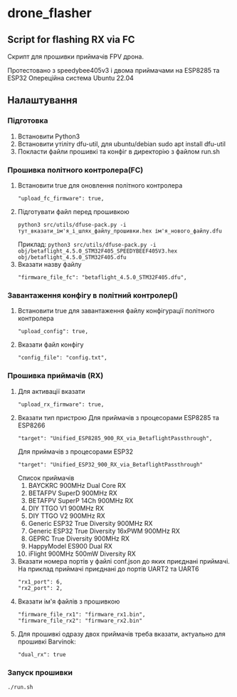 # drone_flasher
## Script for flashing RX via FC

Скрипт для прошивки приймачів FPV дрона.

Протестовано з speedybee405v3 і двома приймачами на ESP8285 та ESP32
Опереційна система Ubuntu 22.04

## Налаштування

### Підготовка

1. Встановити Python3
2. Встановити утіліту dfu-util, для ubuntu/debian sudo apt install dfu-util
3. Покласти файли прошивкі та конфіг в директорію з файлом run.sh

### Прошивка політного контролера(FC)

1. Встановити true для оновлення політного контролера
    ```
    "upload_fc_firmware": true,
    ```
2. Підготувати файл перед прошивкою
    ```    
    python3 src/utils/dfuse-pack.py -i тут_вказати_ім'я_і_шлях_файлу_прошивки.hex ім'я_нового_файлу.dfu
    ```
    Приклад:
        ```
        python3 src/utils/dfuse-pack.py -i obj/betaflight_4.5.0_STM32F405_SPEEDYBEEF405V3.hex obj/betaflight_4.5.0_STM32F405.dfu
        ```
3. Вказати назву файлу
    ```
    "firmware_file_fc": "betaflight_4.5.0_STM32F405.dfu",
    ```

### Завантаження конфігу в політний контролер()
1. Встановити true для завантаження файлу конфігурації політного контролера 
    ```
    "upload_config": true,
    ```
2. Вказати файл конфігу
    ```
    "config_file": "config.txt",
    ```

### Прошивка приймачів (RX)
1. Для активації вказати 
    ```
    "upload_rx_firmware": true,
    ```
2. Вказати тип пристрою
    Для приймачів з процесорами ESP8285 та ESP8266
    ```    
    "target": "Unified_ESP8285_900_RX_via_BetaflightPassthrough",
    ```
    Для приймачів з процесорами ESP32
    ```
    "target": "Unified_ESP32_900_RX_via_BetaflightPassthrough"
    ```
    Список приймачів
    1) BAYCKRC 900MHz Dual Core RX
    2) BETAFPV SuperD 900MHz RX
    3) BETAFPV SuperP 14Ch 900MHz RX
    4) DIY TTGO V1 900MHz RX
    5) DIY TTGO V2 900MHz RX
    6) Generic ESP32 True Diversity 900MHz RX
    7) Generic ESP32 True Diversity 16xPWM 900MHz RX 
    8) GEPRC True Diversity 900MHz RX
    9) HappyModel ES900 Dual RX
    10) iFlight 900MHz 500mW Diversity RX
3. Вказати номера портів у файлі conf.json до яких приєднані приймачі.
    На приклад приймачі приєднані до портів UART2 та UART6
    ```
    "rx1_port": 6,
    "rx2_port": 2,
    ```
2. Вказати ім'я файлів з прошивкою
    ```
    "firmware_file_rx1": "firmware_rx1.bin",
    "firmware_file_rx2": "firmware_rx2.bin"
    ```
3. Для прошивкі одразу двох приймачів треба вказати, актуально для прошивкі Barvinok:
   ```
   "dual_rx": true
   ```
### Запуск прошивки
   ```
./run.sh
   ```
